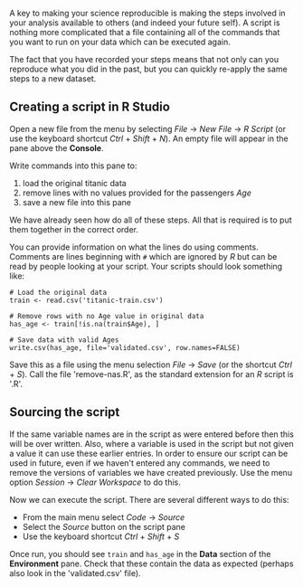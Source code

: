 A key to making your science reproducible is making the steps involved in your analysis available to others (and indeed your future self).
A script is nothing more complicated that a file containing all of the commands that you want to run on your data which can be executed again.

The fact that you have recorded your steps means that not only can you reproduce what you did in the past, but you can quickly re-apply the same steps to a new dataset.

## Creating a script in R Studio

Open a new file from the menu by selecting *File* -> *New File* -> *R Script* (or use the keyboard shortcut *Ctrl* + *Shift* + *N*).
An empty file will appear in the pane above the **Console**.

Write commands into this pane to:

1. load the original titanic data
2. remove lines with no values provided for the passengers *Age* 
3. save a new file into this pane

We have already seen how do all of these steps.
All that is required is to put them together in the correct order.

You can provide information on what the lines do using comments.
Comments are lines beginning with `#` which are ignored by *R* but can be read by people looking at your script.
Your scripts should look something like:

```
# Load the original data
train <- read.csv('titanic-train.csv')

# Remove rows with no Age value in original data
has_age <- train[!is.na(train$Age), ]

# Save data with valid Ages
write.csv(has_age, file='validated.csv', row.names=FALSE)
```

Save this as a file using the menu selection *File* -> *Save* (or the shortcut *Ctrl* + *S*).
Call the file 'remove-nas.R', as the standard extension for an *R* script is '.R'.

## Sourcing the script

If the same variable names are in the script as were entered before then this will be over written.
Also, where a variable is used in the script but not given a value it can use these earlier entries.
In order to ensure our script can be used in future, even if we haven't entered any commands, we need to remove the versions of variables we have created previously.
Use the menu option *Session* -> *Clear Workspace* to do this.

Now we can execute the script.
There are several different ways to do this:

- From the main menu select *Code* -> *Source*
- Select the *Source* button on the script pane 
- Use the keyboard shortcut *Ctrl* + *Shift* + *S*

Once run, you should see `train` and `has_age` in the **Data** section of the **Environment** pane.
Check that these contain the data as expected (perhaps also look in the 'validated.csv' file).
